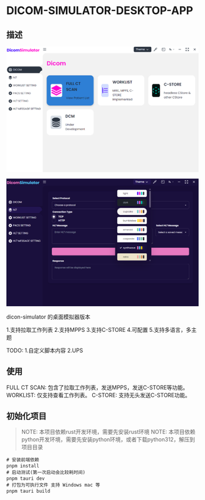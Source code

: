 # DICOM-SIMULATOR-DESKTOP-APP

## 描述

![界面1](./dicom-interface.png)

![界面2](./dicom-simulator.png)

dicon-simulator 的桌面模拟器版本

1.支持拉取工作列表
2.支持MPPS
3.支持C-STORE
4.可配置
5.支持多语言，多主题

TODO:
1.自定义脚本内容
2.UPS

## 使用

FULL CT SCAN: 包含了拉取工作列表，发送MPPS，发送C-STORE等功能。
WORKLIST: 仅支持查看工作列表。
C-STORE: 支持无头发送C-STORE功能。


## 初始化项目

> NOTE: 本项目依赖rust开发环境，需要先安装rust环境
> NOTE: 本项目依赖python开发环境，需要先安装python环境，或者下载python312，解压到项目目录

```shell
# 安装前端依赖
pnpm install
# 启动测试(第一次启动会比较耗时间)
pnpm tauri dev
# 打包为可执行文件 支持 Windows mac 等
pnpm tauri build
```

